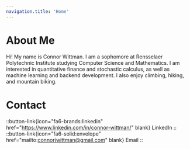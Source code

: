 ```yaml
---
navigation.title: 'Home'
---
```


# About Me

Hi! My name is Connor Wittman. I am a sophomore at Rensselaer Polytechnic Institute studying Computer Science and Mathematics. I am interested in quantitative finance and stochastic calculus, as well as machine learning and backend development. I also enjoy climbing, hiking, and mountain biking. 

# Contact

::button-link{icon="fa6-brands:linkedin" href="https://www.linkedin.com/in/connor-wittman/" blank}
LinkedIn
::
\
::button-link{icon="fa6-solid:envelope" href="mailto:connorjwittman@gmail.com" blank}
Email
::
